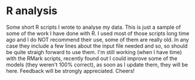 # R analysis
Some short R scripts I wrote to analyse my data.
This is just a sample of some of the work I have done with R.
I used most of those scripts long time ago and I do NOT recommend their use, some of them are really old.
In any case they include a few lines about the input file needed and so, so should be quite straigh forward to use them.
I'm still working (when I have time) with the RMark scripts, recently found out I could improve some of the models (they weren't 100% correct), as soon as I update them, they will be here. Feedback will be strongly appreciated.
Cheers!
